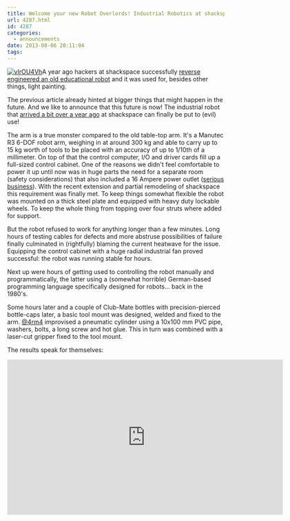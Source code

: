 ```yaml
---
title: Welcome your new Robot Overlords! Industrial Robotics at shackspace
url: 4287.html
id: 4287
categories:
  - announcements
date: 2013-08-06 20:11:04
tags:
---
```


[![vIrOU4Vh](https://blog.shackspace.de/wp-content/uploads/2013/08/vIrOU4Vh-e1375810702416-191x300.jpg)](https://blog.shackspace.de/wp-content/uploads/2013/08/vIrOU4Vh.jpg)A year ago hackers at shackspace successfully [reverse engineered an old educational robot](https://blog.shackspace.de/?p=3284) and it was used for, besides other things, light painting.

The previous article already hinted at bigger things that might happen in the future. And we like to announce that this future is now!
The industrial robot that [arrived a bit over a year ago](https://twitter.com/4RM4/status/215928983873794048/photo/1) at shackspace can finally be put to (evil) use!

The arm is a true monster compared to the old table-top arm.
It's a Manutec R3 6-DOF robot arm, weighing in at around 300 kg and able to carry up to 15 kg worth of tools to be placed with an accuracy of up to 1/10th of a millimeter. On top of that the control computer, I/O and driver cards fill up a full-sized control cabinet.
One of the reasons we didn't feel comfortable to power it up until now was in huge parts the need for a separate room (safety considerations) that also included a 16 Ampere power outlet ([serious business](https://www.google.de/search?q=starkstromstecker&amp;tbm=isch)). With the recent extension and partial remodeling of shackspace this requirement was finally met.
To keep things somewhat flexible the robot was mounted on a thick steel plate and equipped with heavy duty lockable wheels. To keep the whole thing from topping over four struts where added for support.

But the robot refused to work for anything longer than a few minutes. Long hours of testing cables for defects and more abstruse possibilities of failure finally culminated in (rightfully) blaming the current heatwave for the issue. Equipping the control cabinet with a huge radial industrial fan proved successful: the robot was running stable for hours.

Next up were hours of getting used to controlling the robot manually and programmatically, the latter using a (somewhat horrible) German-based programming language specifically designed for robots... back in the 1980's.

Some hours later and a couple of Club-Mate bottles with precision-pierced bottle-caps later, a basic tool mount was designed, welded and fixed to the arm. [@4rm4](https://twitter.com/4rm4) improvised a pneumatic cylinder using a 10x100 mm PVC pipe, washers, bolts, a long screw and hot glue. This in turn was combined with a laser-cut gripper fixed to the tool mount.

The results speak for themselves:

<iframe src="https://www.youtube.com/embed/TKXax2hHozI?feature=player_detailpage" height="360" width="640" allowfullscreen="" frameborder="0"></iframe>